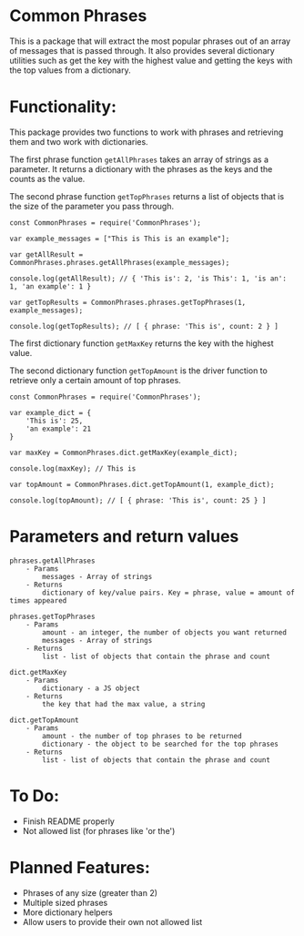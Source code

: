 # Common Phrases
 
This is a package that will extract the most popular phrases out of an array of messages that is passed through. It also provides several dictionary utilities such as get the key with the highest value and getting the keys with the top values from a dictionary.

# Functionality:

This package provides two functions to work with phrases and retrieving them and two work with dictionaries.

The first phrase function `getAllPhrases` takes an array of strings as a parameter. It returns a dictionary with the phrases as the keys and the counts as the value.

The second phrase function `getTopPhrases` returns a list of objects that is the size of the parameter you pass through.

```
const CommonPhrases = require('CommonPhrases');

var example_messages = ["This is This is an example"];

var getAllResult = CommonPhrases.phrases.getAllPhrases(example_messages);

console.log(getAllResult); // { 'This is': 2, 'is This': 1, 'is an': 1, 'an example': 1 }

var getTopResults = CommonPhrases.phrases.getTopPhrases(1, example_messages);

console.log(getTopResults); // [ { phrase: 'This is', count: 2 } ]
```

The first dictionary function `getMaxKey` returns the key with the highest value.

The second dictionary function `getTopAmount` is the driver function to retrieve only a certain amount of top phrases.

```
const CommonPhrases = require('CommonPhrases');

var example_dict = {
	'This is': 25,
	'an example': 21
}

var maxKey = CommonPhrases.dict.getMaxKey(example_dict);

console.log(maxKey); // This is

var topAmount = CommonPhrases.dict.getTopAmount(1, example_dict);

console.log(topAmount); // [ { phrase: 'This is', count: 25 } ]
```

# Parameters and return values
```
phrases.getAllPhrases 
	- Params
		messages - Array of strings
	- Returns
		dictionary of key/value pairs. Key = phrase, value = amount of times appeared

phrases.getTopPhrases
	- Params
		amount - an integer, the number of objects you want returned
		messages - Array of strings
	- Returns
		list - list of objects that contain the phrase and count

dict.getMaxKey
	- Params
		dictionary - a JS object
	- Returns
		the key that had the max value, a string

dict.getTopAmount
	- Params
		amount - the number of top phrases to be returned
		dictionary - the object to be searched for the top phrases
	- Returns
		list - list of objects that contain the phrase and count
```

# To Do:
<ul>
	<li>Finish README properly</li>
	<li>Not allowed list (for phrases like 'or the')</li>
</ul>

# Planned Features:
<ul>
 	<li>Phrases of any size (greater than 2)</li>
 	<li>Multiple sized phrases</li>
 	<li>More dictionary helpers</li>
 	<li>Allow users to provide their own not allowed list</li>
</ul>